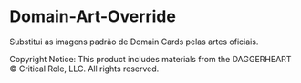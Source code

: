 # Domain-Art-Override
Substitui as imagens padrão de Domain Cards pelas artes oficiais.

Copyright Notice: This product includes materials from the DAGGERHEART © Critical
Role, LLC. All rights reserved.
